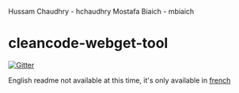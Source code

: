 Hussam Chaudhry - hchaudhry
Mostafa Biaich - mbiaich

# cleancode-webget-tool

[![Gitter](https://badges.gitter.im/Join%20Chat.svg)](https://gitter.im/rhwy/cleancode-webget-tool?utm_source=badge&utm_medium=badge&utm_campaign=pr-badge&utm_content=badge)


English readme not available at this time, it's only available in [french](readme.fr.md)
